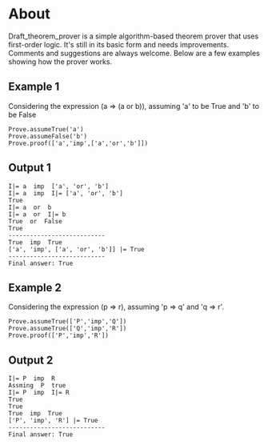 # About
Draft_theorem_prover is a simple algorithm-based theorem prover that uses first-order logic. It's still in its basic form and needs improvements. Comments and suggestions are always welcome. Below are a few examples showing how the prover works.

## Example 1
Considering the expression (a => (a or b)), assuming 'a' to be True and 'b' to be False
```
Prove.assumeTrue('a')
Prove.assumeFalse('b')
Prove.proof(['a','imp',['a','or','b']])
```
## Output 1
```
I|= a  imp  ['a', 'or', 'b']
I|= a  imp  I|= ['a', 'or', 'b']
True
I|= a  or  b
I|= a  or  I|= b
True  or  False
True
---------------------------
True  imp  True
['a', 'imp', ['a', 'or', 'b']] |= True
---------------------------
Final answer: True
```

## Example 2
Considering the expression (p => r), assuming 'p => q' and 'q => r'.
```
Prove.assumeTrue(['P','imp','Q'])
Prove.assumeTrue(['Q','imp','R'])
Prove.proof(['P','imp','R'])
```
## Output 2
```
I|= P  imp  R
Assming  P  true
I|= P  imp  I|= R
True
True
True  imp  True
['P', 'imp', 'R'] |= True
---------------------------
Final answer: True
```

